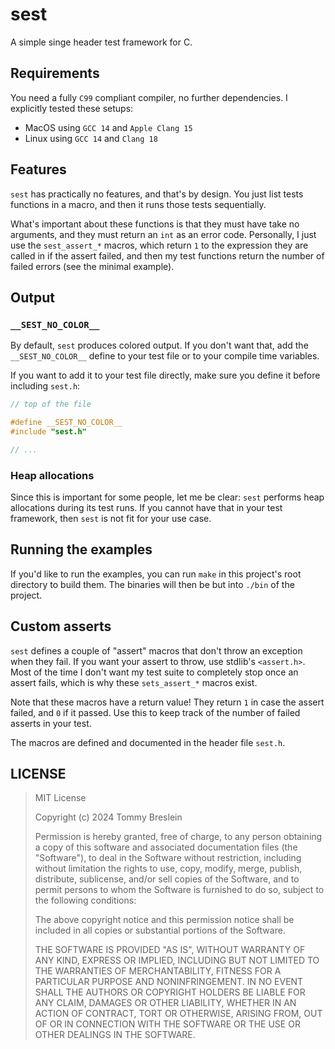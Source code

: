 # sest

A simple singe header test framework for C.

## Requirements

You need a fully `C99` compliant compiler, no further dependencies. I
explicitly tested these setups:

- MacOS using `GCC 14` and `Apple Clang 15`
- Linux using `GCC 14` and `Clang 18`

## Features

`sest` has practically no features, and that's by design. You just list tests
functions in a macro, and then it runs those tests sequentially.

What's important about these functions is that they must have take no arguments,
and they must return an `int` as an error code. Personally, I just use the `sest_assert_*` macros, which return
`1` to the expression they are called in if the assert failed, and then my test
functions return the number of failed errors (see the minimal example).

## Output

### `__SEST_NO_COLOR__`

By default, `sest` produces colored output. If you don't want that, add the
`__SEST_NO_COLOR__` define to your test file or to your compile time variables.

If you want to add it to your test file directly, make sure you define it before
including `sest.h`:

```c
// top of the file

#define __SEST_NO_COLOR__
#include "sest.h"

// ...
```

### Heap allocations

Since this is important for some people, let me be clear: `sest` performs heap
allocations during its test runs. If you cannot have that in your test
framework, then `sest` is not fit for your use case.

## Running the examples

If you'd like to run the examples, you can run `make` in this project's root
directory to build them. The binaries will then be but into `./bin` of the
project.

## Custom asserts

`sest` defines a couple of "assert" macros that don't throw an exception when
they fail. If you want your assert to throw, use stdlib's `<assert.h>`. Most of
the time I don't want my test suite to completely stop once an assert fails,
which is why these `sets_assert_*` macros exist.

Note that these macros have a return value! They return `1` in case the assert
failed, and `0` if it passed. Use this to keep track of the number of failed
asserts in your test.

The macros are defined and documented in the header file `sest.h`.

## LICENSE

> MIT License
>
> Copyright (c) 2024 Tommy Breslein
>
> Permission is hereby granted, free of charge, to any person obtaining a copy
> of this software and associated documentation files (the "Software"), to deal
> in the Software without restriction, including without limitation the rights
> to use, copy, modify, merge, publish, distribute, sublicense, and/or sell
> copies of the Software, and to permit persons to whom the Software is
> furnished to do so, subject to the following conditions:
>
> The above copyright notice and this permission notice shall be included in all
> copies or substantial portions of the Software.
>
> THE SOFTWARE IS PROVIDED "AS IS", WITHOUT WARRANTY OF ANY KIND, EXPRESS OR
> IMPLIED, INCLUDING BUT NOT LIMITED TO THE WARRANTIES OF MERCHANTABILITY,
> FITNESS FOR A PARTICULAR PURPOSE AND NONINFRINGEMENT. IN NO EVENT SHALL THE
> AUTHORS OR COPYRIGHT HOLDERS BE LIABLE FOR ANY CLAIM, DAMAGES OR OTHER
> LIABILITY, WHETHER IN AN ACTION OF CONTRACT, TORT OR OTHERWISE, ARISING FROM,
> OUT OF OR IN CONNECTION WITH THE SOFTWARE OR THE USE OR OTHER DEALINGS IN THE
> SOFTWARE.
